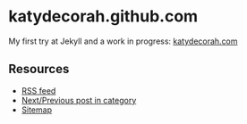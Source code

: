 katydecorah.github.com
======================

My first try at Jekyll and a work in progress: [katydecorah.com](http://katydecorah.com/)

## Resources

* [RSS feed](https://github.com/snaptortoise/jekyll-rss-feeds)
* [Next/Previous post in category](http://stackoverflow.com/a/16732290)
* [Sitemap](http://vvv.tobiassjosten.net/jekyll/jekyll-sitemap-without-plugins/)
